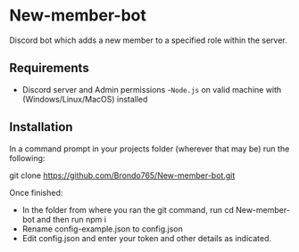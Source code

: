 # New-member-bot
Discord bot which adds a new member to a specified role within the server.

## Requirements
- Discord server and Admin permissions
-`Node.js` on valid machine with (Windows/Linux/MacOS) installed

## Installation
In a command prompt in your projects folder (wherever that may be) run the following:

git clone https://github.com/Brondo765/New-member-bot.git

Once finished:

- In the folder from where you ran the git command, run cd New-member-bot and then run npm i
- Rename config-example.json to config.json
- Edit config.json and enter your token and other details as indicated.
